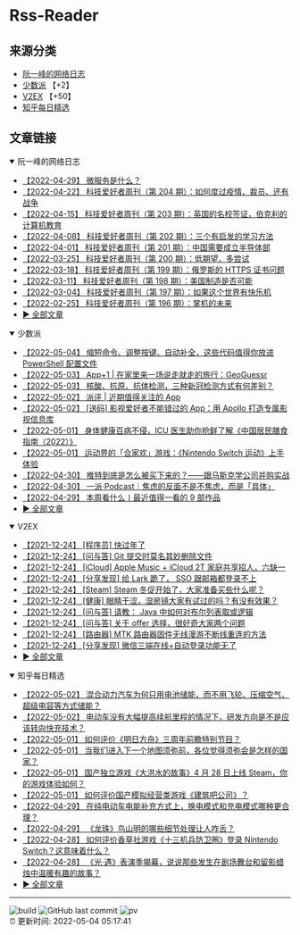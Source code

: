 # Rss-Reader

## 来源分类

* [阮一峰的网络日志](#阮一峰的网络日志)
* [少数派](#少数派) 【+2】
* [V2EX](#V2EX) 【+50】
* [知乎每日精选](#知乎每日精选)

## 文章链接

<details open>
    <summary id="阮一峰的网络日志">
     阮一峰的网络日志
    </summary>


* [【2022-04-29】 微服务是什么？](http://www.ruanyifeng.com/blog/2022/04/microservice.html)
* [【2022-04-22】 科技爱好者周刊（第 204 期）：如何度过疫情、裁员、还有战争](http://www.ruanyifeng.com/blog/2022/04/weekly-issue-204.html)
* [【2022-04-15】 科技爱好者周刊（第 203 期）：英国的名校签证，伯克利的计算机教育](http://www.ruanyifeng.com/blog/2022/04/weekly-issue-203.html)
* [【2022-04-08】 科技爱好者周刊（第 202 期）：三个有启发的学习方法](http://www.ruanyifeng.com/blog/2022/04/weekly-issue-202.html)
* [【2022-04-01】 科技爱好者周刊（第 201 期）：中国需要成立半导体部](http://www.ruanyifeng.com/blog/2022/04/weekly-issue-201.html)
* [【2022-03-25】 科技爱好者周刊（第 200 期）：低期望，多尝试](http://www.ruanyifeng.com/blog/2022/03/weekly-issue-200.html)
* [【2022-03-18】 科技爱好者周刊（第 199 期）：俄罗斯的 HTTPS 证书问题](http://www.ruanyifeng.com/blog/2022/03/weekly-issue-199.html)
* [【2022-03-11】 科技爱好者周刊（第 198 期）：美国制造是否可能](http://www.ruanyifeng.com/blog/2022/03/weekly-issue-198.html)
* [【2022-03-04】 科技爱好者周刊（第 197 期）：如果这个世界有快乐机](http://www.ruanyifeng.com/blog/2022/03/weekly-issue-197.html)
* [【2022-02-25】 科技爱好者周刊（第 196 期）：掌机的未来](http://www.ruanyifeng.com/blog/2022/02/weekly-issue-196.html)
* [:arrow_forward: 全部文章](data/阮一峰的网络日志.md)
</details>

<details open>
    <summary id="少数派">
     少数派
    </summary>


* [【2022-05-04】 缩短命令、调整按键、自动补全，这些代码值得你放进 PowerShell 配置文件](https://sspai.com/post/73019)
* [【2022-05-03】 App+1 | 在家里来一场说走就走的旅行：GeoGuessr](https://sspai.com/post/72968)
* [【2022-05-03】 核酸、抗原、抗体检测，三种新冠检测方式有何差别？](https://sspai.com/post/72950)
* [【2022-05-02】 派评 | 近期值得关注的 App](https://sspai.com/post/73000)
* [【2022-05-02】 [送码] 影视爱好者不能错过的 App：用 Apollo 打造专属影视信息库](https://sspai.com/post/72871)
* [【2022-05-01】 身体健康百病不侵，ICU 医生助你抢鲜了解《中国居民膳食指南（2022）》](https://sspai.com/post/72984)
* [【2022-05-01】 运动界的「合家欢」游戏：《Nintendo Switch 运动》上手体验](https://sspai.com/post/72979)
* [【2022-04-30】 推特到底是怎么被买下来的？——跟马斯克学公司并购实战](https://sspai.com/prime/story/twitter-merger-explained)
* [【2022-04-30】 一派·Podcast｜焦虑的反面不是不焦虑，而是「具体」](https://sspai.com/post/72881)
* [【2022-04-29】 本周看什么丨最近值得一看的 9 部作品](https://sspai.com/post/72966)
* [:arrow_forward: 全部文章](data/少数派.md)
</details>

<details open>
    <summary id="V2EX">
     V2EX
    </summary>


* [【2021-12-24】 [程序员] 快过年了](https://www.v2ex.com/t/824201)
* [【2021-12-24】 [问与答] Git 提交时莫名其妙删除文件](https://www.v2ex.com/t/824200)
* [【2021-12-24】 [iCloud] Apple Music + iCloud 2T 家庭共享招人，六缺一](https://www.v2ex.com/t/824199)
* [【2021-12-24】 [分享发现] 给 Lark 跪了， SSO 跟邮箱都登录不上](https://www.v2ex.com/t/824198)
* [【2021-12-24】 [Steam] Steam 冬促开始了，大家准备买些什么呢？](https://www.v2ex.com/t/824197)
* [【2021-12-24】 [健康] 眼睛干涩，湿房镜大家有试过的吗？有没有效果？](https://www.v2ex.com/t/824196)
* [【2021-12-24】 [问与答] 请教： Java 中如何对布尔列表取或逻辑](https://www.v2ex.com/t/824194)
* [【2021-12-24】 [问与答] 关于 offer 选择，很好奇大家两个问题](https://www.v2ex.com/t/824192)
* [【2021-12-24】 [路由器] MTK 路由器固件无线漫游不断线重连的方法](https://www.v2ex.com/t/824191)
* [【2021-12-24】 [分享发现] 微信三端在线+自动登录功能无了](https://www.v2ex.com/t/824190)
* [:arrow_forward: 全部文章](data/V2EX.md)
</details>

<details open>
    <summary id="知乎每日精选">
     知乎每日精选
    </summary>


* [【2022-05-02】 混合动力汽车为何只用电池储能，而不用飞轮、压缩空气、超级电容等方式储能？](http://www.zhihu.com/question/319174675/answer/2464922188?utm_campaign=rss&utm_medium=rss&utm_source=rss&utm_content=title)
* [【2022-05-02】 电动车没有大幅提高续航里程的情况下，研发方向是不是应该转向快充技术？](http://www.zhihu.com/question/514658377/answer/2464031731?utm_campaign=rss&utm_medium=rss&utm_source=rss&utm_content=title)
* [【2022-05-01】 如何评价《明日方舟》三周年前瞻特别节目？](http://www.zhihu.com/question/529085857/answer/2454155094?utm_campaign=rss&utm_medium=rss&utm_source=rss&utm_content=title)
* [【2022-05-01】 当我们进入下一个地图须弥前，各位觉得须弥会是怎样的国家？](http://www.zhihu.com/question/492460975/answer/2463415835?utm_campaign=rss&utm_medium=rss&utm_source=rss&utm_content=title)
* [【2022-05-01】 国产独立游戏《大洪水的故事》4 月 28 日上线 Steam，你的游戏体验如何？](http://www.zhihu.com/question/530616488/answer/2463090738?utm_campaign=rss&utm_medium=rss&utm_source=rss&utm_content=title)
* [【2022-05-01】 如何评价国产模拟经营类游戏《建筑吧公司》？](http://www.zhihu.com/question/530617962/answer/2464352022?utm_campaign=rss&utm_medium=rss&utm_source=rss&utm_content=title)
* [【2022-04-29】 在纯电动车电能补充方式上，换电模式和充电模式哪种更合理？](http://www.zhihu.com/question/268391745/answer/2462740438?utm_campaign=rss&utm_medium=rss&utm_source=rss&utm_content=title)
* [【2022-04-29】 《龙珠》鸟山明的哪些细节处理让人咋舌？](http://www.zhihu.com/question/50831512/answer/2462048376?utm_campaign=rss&utm_medium=rss&utm_source=rss&utm_content=title)
* [【2022-04-28】 如何评价香草社游戏《十三机兵防卫圈》登录 Nintendo Switch？这意味着什么？](http://www.zhihu.com/question/502270782/answer/2461886665?utm_campaign=rss&utm_medium=rss&utm_source=rss&utm_content=title)
* [【2022-04-28】 《光·遇》表演季揭幕，说说那些发生在剧场舞台和留影蜡烛中温暖有趣的故事？](http://www.zhihu.com/question/530428963/answer/2461886449?utm_campaign=rss&utm_medium=rss&utm_source=rss&utm_content=title)
* [:arrow_forward: 全部文章](data/知乎每日精选.md)
</details>


---

![build](https://github.com/LikaiLee/rss-reader/workflows/rss%20reader/badge.svg)
![GitHub last commit](https://img.shields.io/github/last-commit/likailee/rss-reader)
![pv](https://pageview.vercel.app/?github_user=likailee) <br>
:alarm_clock: 更新时间: 2022-05-04 05:17:41